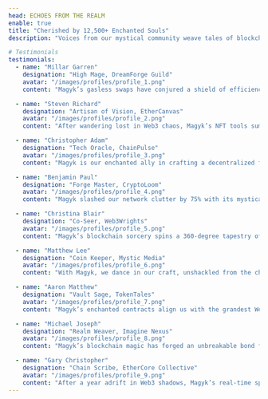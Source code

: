 ```yaml
---
head: ECHOES FROM THE REALM
enable: true
title: "Cherished by 12,500+ Enchanted Souls"
description: "Voices from our mystical community weave tales of blockchain magic and Web3 wonder. Their stories form the heartbeat of our enchanted realm."

# Testimonials
testimonials:
  - name: "Millar Garren"
    designation: "High Mage, DreamForge Guild"
    avatar: "/images/profiles/profile_1.png"
    content: "Magyk’s gasless swaps have conjured a shield of efficiency for our token trades."

  - name: "Steven Richard"
    designation: "Artisan of Vision, EtherCanvas"
    avatar: "/images/profiles/profile_2.png"
    content: "After wandering lost in Web3 chaos, Magyk’s NFT tools summoned clarity and unleashed my creativity with seamless magic."

  - name: "Christopher Adam"
    designation: "Tech Oracle, ChainPulse"
    avatar: "/images/profiles/profile_3.png"
    content: "Magyk is our enchanted ally in crafting a decentralized future. Pure wizardry!"

  - name: "Benjamin Paul"
    designation: "Forge Master, CryptoLoom"
    avatar: "/images/profiles/profile_4.png"
    content: "Magyk slashed our network clutter by 75% with its mystical burn spells. The dev wizards even revealed hidden potentials we’d missed."

  - name: "Christina Blair"
    designation: "Co-Seer, Web3Wrights"
    avatar: "/images/profiles/profile_5.png"
    content: "Magyk’s blockchain sorcery spins a 360-degree tapestry of freedom we trust."

  - name: "Matthew Lee"
    designation: "Coin Keeper, Mystic Media"
    avatar: "/images/profiles/profile_6.png"
    content: "With Magyk, we dance in our craft, unshackled from the chains of central woes."

  - name: "Aaron Matthew"
    designation: "Vault Sage, TokenTales"
    avatar: "/images/profiles/profile_7.png"
    content: "Magyk’s enchanted contracts align us with the grandest Web3 prophecies."

  - name: "Michael Joseph"
    designation: "Realm Weaver, Imagine Nexus"
    avatar: "/images/profiles/profile_8.png"
    content: "Magyk’s blockchain magic has forged an unbreakable bond for our community’s dreams."

  - name: "Gary Christopher"
    designation: "Chain Scribe, EtherCore Collective"
    avatar: "/images/profiles/profile_9.png"
    content: "After a year adrift in Web3 shadows, Magyk’s real-time spells and community fire lit our path to a thriving decentralized dawn."
---
```

